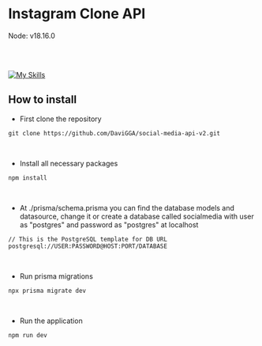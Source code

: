 # Instagram Clone API
Node: v18.16.0

<br />
<br />

[![My Skills](https://skillicons.dev/icons?i=nodejs,ts,postgres,prisma&theme=light)](https://skillicons.dev)

## How to install

- First clone the repository
```
git clone https://github.com/DaviGGA/social-media-api-v2.git
```

<br />

- Install all necessary packages
```
npm install
```

<br />

- At ./prisma/schema.prisma you can find the database models and datasource, change it or create a database called socialmedia with user as "postgres" and password as "postgres" at localhost
```
// This is the PostgreSQL template for DB URL
postgresql://USER:PASSWORD@HOST:PORT/DATABASE
```

<br />

- Run prisma migrations
```
npx prisma migrate dev
```

<br />

- Run the application
```
npm run dev
```

